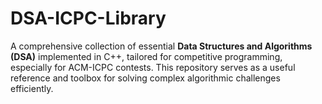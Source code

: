 # DSA-ICPC-Library
A comprehensive collection of essential **Data Structures and Algorithms (DSA)** implemented in C++, tailored for competitive programming, especially for ACM-ICPC contests. This repository serves as a useful reference and toolbox for solving complex algorithmic challenges efficiently.

